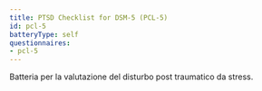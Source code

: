```yaml
---
title: PTSD Checklist for DSM-5 (PCL-5)
id: pcl-5
batteryType: self
questionnaires:
- pcl-5
---
```

Batteria per la valutazione del disturbo post traumatico da stress.